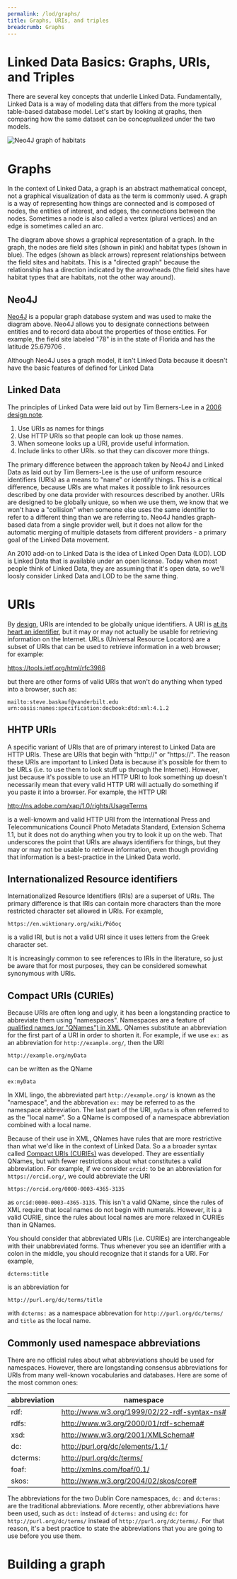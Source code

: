 ```yaml
---
permalink: /lod/graphs/
title: Graphs, URIs, and triples
breadcrumb: Graphs
---
```


# Linked Data Basics: Graphs, URIs, and Triples

There are several key concepts that underlie Linked Data.  Fundamentally, Linked Data is a way of modeling data that differs from the more typical table-based database model.  Let's start by looking at graphs, then comparing how the same dataset can be conceptualized under the two models.

![Neo4J graph of habitats](../images/neo4j.png)

# Graphs

In the context of Linked Data, a graph is an abstract mathematical concept, not a graphical visualization of data as the term is commonly used.  A graph is a way of representing how things are connected and is composed of nodes, the entities of interest, and edges, the connections between the nodes.  Sometimes a node is also called a vertex (plural vertices) and an edge is sometimes called an arc.  

The diagram above shows a graphical representation of a graph.  In the graph, the nodes are field sites (shown in pink) and habitat types (shown in blue).  The edges (shown as black arrows) represent relationships between the field sites and habitats.  This is a "directed graph" because the relationship has a direction indicated by the arrowheads (the field sites have habitat types that are habitats, not the other way around). 

## Neo4J

[Neo4J](https://neo4j.com/) is a popular graph database system and was used to make the diagram above.  Neo4J allows you to designate connections between entities and to record data about the properties of those entities.  For example, the field site labeled "78" is in the state of Florida and has the latitude 25.679706 .  

Although Neo4J uses a graph model, it isn't Linked Data because it doesn't have the basic features of defined for Linked Data

## Linked Data

The principles of Linked Data were laid out by Tim Berners-Lee in a [2006 design note](https://www.w3.org/DesignIssues/LinkedData.html).  

1. Use URIs as names for things
2. Use HTTP URIs so that people can look up those names.
3. When someone looks up a URI, provide useful information.
4. Include links to other URIs. so that they can discover more things.

The primary difference between the approach taken by Neo4J and Linked Data as laid out by Tim Berners-Lee is the use of uniform resource identifiers (URIs) as a means to "name" or identify things.  This is a critical difference, because URIs are what makes it possible to link resources described by one data provider with resources described by another.  URIs are designed to be globally unique, so when we use them, we know that we won't have a "collision" when someone else uses the same identifier to refer to a different thing than we are referring to.  Neo4J handles graph-based data from a single provider well, but it does not allow for the automatic merging of multiple datasets from different providers - a primary goal of the Linked Data movement.

An 2010 add-on to Linked Data is the idea of Linked Open Data (LOD).  LOD is Linked Data that is available under an open license.  Today when most people think of Linked Data, they are assuming that it's open data, so we'll loosly consider Linked Data and LOD to be the same thing.

# URIs

By [design](https://tools.ietf.org/html/rfc3986), URIs are intended to be globally unique identifiers. A URI is [at its heart an identifier](https://tools.ietf.org/html/rfc3986#page-9), but it may or may not actually be usable for retrieving information on the Internet.  URLs (Universal Resource Locators) are a subset of URIs that can be used to retrieve information in a web browser; for example:

<https://tools.ietf.org/html/rfc3986>

 but there are other forms of valid URIs that won't do anything when typed into a browser, such as: 

 ```
mailto:steve.baskauf@vanderbilt.edu
urn:oasis:names:specification:docbook:dtd:xml:4.1.2
```
## HHTP URIs

A specific variant of URIs that are of primary interest to Linked Data are HTTP URIs.  These are URIs that begin with "http://" or "https://".  The reason these URIs are important to Linked Data is because it's possible for them to be URLs (i.e. to use them to look stuff up through the Internet).  However, just because it's possible to use an HTTP URI to look something up doesn't necessarily mean that every valid HTTP URI will actually do something if you paste it into a browser.  For example, the HTTP URI

<http://ns.adobe.com/xap/1.0/rights/UsageTerms>

is a well-kmowm and valid HTTP URI from the International Press and Telecommunications Council Photo Metadata Standard, Extension Schema 1.1, but it does not do anything when you try to look it up on the web.  That underscores the point that URIs are always identifiers for things, but they may or may not be usable to retrieve information, even though providing that information is a best-practice in the Linked Data world.

## Internationalized Resource identifiers

Internationalized Resource Identifiers (IRIs) are a superset of URIs.  The primary difference is that IRIs can contain more characters than the more restricted character set allowed in URIs.  For example, 

```
https://en.wiktionary.org/wiki/Ῥόδος
```

is a valid IRI, but is not a valid URI since it uses letters from the Greek character set.  

It is increasingly common to see references to IRIs in the literature, so just be aware that for most purposes, they can be considered somewhat synonymous with URIs.

## Compact URIs (CURIEs)

Because URIs are often long and ugly, it has been a longstanding practice to abbreviate them using "namespaces".  Namespaces are a feature of [qualified names (or "QNames") in XML](https://www.w3.org/2001/tag/doc/qnameids).  QNames substitute an abbreviation for the first part of a URI in order to shorten it.  For example, if we use `ex:` as an abbreviation for `http://example.org/`, then the URI

```
http://example.org/myData
```

can be written as the QName

```
ex:myData
```

In XML lingo, the abbreviated part `http://example.org/` is known as the "namespace", and the abbrevation `ex:` may be referred to as the namespace abbreviation.  The last part of the URI, `myData` is often referred to as the "local name".  So a QName is composed of a namespace abbreviation combined with a local name.

Because of their use in XML, QNames have rules that are more restrictive than what we'd like in the context of Linked Data.  So a a broader syntax called [Compact URIs (CURIEs)](https://www.w3.org/TR/curie/) was developed.  They are essentially QNames, but with fewer restrictions about what constitutes a valid abbreviation.  For example, if we consider `orcid:` to be an abbreviation for `https://orcid.org/`, we could abbreviate the URI

```
https://orcid.org/0000-0003-4365-3135
```

as `orcid:0000-0003-4365-3135`.  This isn't a valid QName, since the rules of XML require that local names do not begin with numerals.  However, it is a valid CURIE, since the rules about local names are more relaxed in CURIEs than in QNames.  

You should consider that abbreviated URIs (i.e. CURIEs) are interchangeable with their unabbreviated forms.  Thus whenever you see an identifier with a colon in the middle, you should recognize that it stands for a URI.  For example,

```
dcterms:title
```

is an abbreviation for 

```
http://purl.org/dc/terms/title
```

with `dcterms:` as a namespace abbrevation for `http://purl.org/dc/terms/` and `title` as the local name.

## Commonly used namespace abbreviations

There are no official rules about what abbreviations should be used for namespaces.  However, there are longstanding consensus abbreviations for URIs from many well-known vocabularies and databases.  Here are some of the most common ones:

|abbreviation|namespace|
|---|---|
|rdf:|http://www.w3.org/1999/02/22-rdf-syntax-ns#|
|rdfs:|http://www.w3.org/2000/01/rdf-schema#|
|xsd:|http://www.w3.org/2001/XMLSchema#|
|dc:|http://purl.org/dc/elements/1.1/|
|dcterms:|http://purl.org/dc/terms/|
|foaf:|http://xmlns.com/foaf/0.1/|
|skos:|http://www.w3.org/2004/02/skos/core#|

The abbreviations for the two Dublin Core namespaces, `dc:` and `dcterms:` are the traditional abbreviations.  More recently, other abbreviations have been used, such as `dct:` instead of `dcterms:` and using `dc:` for `http://purl.org/dc/terms/` instead of `http://purl.org/dc/terms/`.  For that reason, it's a best practice to state the abbreviations that you are going to use before you use them. 

# Building a graph

## 